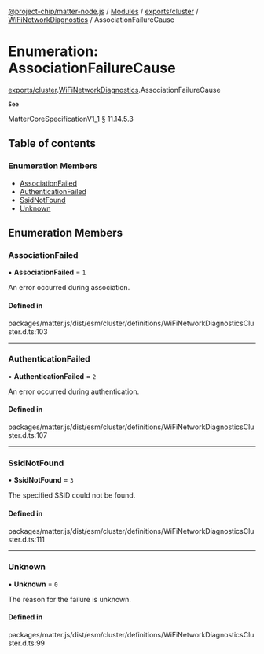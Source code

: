 [@project-chip/matter-node.js](../README.md) / [Modules](../modules.md) / [exports/cluster](../modules/exports_cluster.md) / [WiFiNetworkDiagnostics](../modules/exports_cluster.WiFiNetworkDiagnostics.md) / AssociationFailureCause

# Enumeration: AssociationFailureCause

[exports/cluster](../modules/exports_cluster.md).[WiFiNetworkDiagnostics](../modules/exports_cluster.WiFiNetworkDiagnostics.md).AssociationFailureCause

**`See`**

MatterCoreSpecificationV1_1 § 11.14.5.3

## Table of contents

### Enumeration Members

- [AssociationFailed](exports_cluster.WiFiNetworkDiagnostics.AssociationFailureCause.md#associationfailed)
- [AuthenticationFailed](exports_cluster.WiFiNetworkDiagnostics.AssociationFailureCause.md#authenticationfailed)
- [SsidNotFound](exports_cluster.WiFiNetworkDiagnostics.AssociationFailureCause.md#ssidnotfound)
- [Unknown](exports_cluster.WiFiNetworkDiagnostics.AssociationFailureCause.md#unknown)

## Enumeration Members

### AssociationFailed

• **AssociationFailed** = ``1``

An error occurred during association.

#### Defined in

packages/matter.js/dist/esm/cluster/definitions/WiFiNetworkDiagnosticsCluster.d.ts:103

___

### AuthenticationFailed

• **AuthenticationFailed** = ``2``

An error occurred during authentication.

#### Defined in

packages/matter.js/dist/esm/cluster/definitions/WiFiNetworkDiagnosticsCluster.d.ts:107

___

### SsidNotFound

• **SsidNotFound** = ``3``

The specified SSID could not be found.

#### Defined in

packages/matter.js/dist/esm/cluster/definitions/WiFiNetworkDiagnosticsCluster.d.ts:111

___

### Unknown

• **Unknown** = ``0``

The reason for the failure is unknown.

#### Defined in

packages/matter.js/dist/esm/cluster/definitions/WiFiNetworkDiagnosticsCluster.d.ts:99
